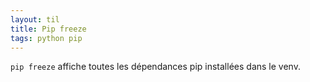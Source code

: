 ```yaml
---
layout: til
title: Pip freeze
tags: python pip
---
```


`pip freeze` affiche toutes les dépendances pip installées dans le venv.